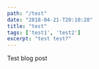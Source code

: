```yaml
---
path: "/test"
date: "2018-04-21-T20:10:28"
title: "test"
tags: ['test1', 'test2']
excerpt: "test test?"
---
```


Test blog post